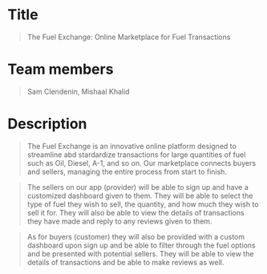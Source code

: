 # Title
> The Fuel Exchange: Online Marketplace for Fuel Transactions
# Team members
> Sam Clendenin, Mishaal Khalid
# Description
> The Fuel Exchange is an innovative online platform designed to streamline abd stardardize transactions for large quantities of fuel such as Oil, Diesel, A-1, and so on. Our marketplace connects buyers and sellers, managing the entire process from start to finish.

> The sellers on our app (provider) will be able to sign up and have a customized dashboard given to them. They will be able to select the type of fuel they wish to sell, the quantity, and how much they wish to sell it for. They will also be able to view the details of transactions they have made and reply to any reviews given to them.

> As for buyers (customer) they will also be provided with a custom dashboard upon sign up and be able to filter through the fuel options and be presented with potential sellers. They will be able to view the details of transactions and be able to make reviews as well.
